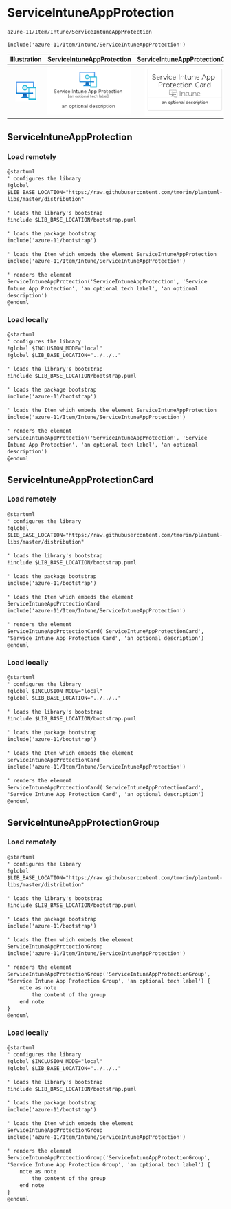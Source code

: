 # ServiceIntuneAppProtection


```text
azure-11/Item/Intune/ServiceIntuneAppProtection
```

```text
include('azure-11/Item/Intune/ServiceIntuneAppProtection')
```



| Illustration | ServiceIntuneAppProtection | ServiceIntuneAppProtectionCard | ServiceIntuneAppProtectionGroup |
| :---: | :---: | :---: | :---: |
| ![illustration for Illustration](../../../azure-11/Item/Intune/ServiceIntuneAppProtection.png) | ![illustration for ServiceIntuneAppProtection](../../../azure-11/Item/Intune/ServiceIntuneAppProtection.Local.png) | ![illustration for ServiceIntuneAppProtectionCard](../../../azure-11/Item/Intune/ServiceIntuneAppProtectionCard.Local.png) | ![illustration for ServiceIntuneAppProtectionGroup](../../../azure-11/Item/Intune/ServiceIntuneAppProtectionGroup.Local.png) |




## ServiceIntuneAppProtection

### Load remotely
```plantuml
@startuml
' configures the library
!global $LIB_BASE_LOCATION="https://raw.githubusercontent.com/tmorin/plantuml-libs/master/distribution"

' loads the library's bootstrap
!include $LIB_BASE_LOCATION/bootstrap.puml

' loads the package bootstrap
include('azure-11/bootstrap')

' loads the Item which embeds the element ServiceIntuneAppProtection
include('azure-11/Item/Intune/ServiceIntuneAppProtection')

' renders the element
ServiceIntuneAppProtection('ServiceIntuneAppProtection', 'Service Intune App Protection', 'an optional tech label', 'an optional description')
@enduml
```

### Load locally
```plantuml
@startuml
' configures the library
!global $INCLUSION_MODE="local"
!global $LIB_BASE_LOCATION="../../.."

' loads the library's bootstrap
!include $LIB_BASE_LOCATION/bootstrap.puml

' loads the package bootstrap
include('azure-11/bootstrap')

' loads the Item which embeds the element ServiceIntuneAppProtection
include('azure-11/Item/Intune/ServiceIntuneAppProtection')

' renders the element
ServiceIntuneAppProtection('ServiceIntuneAppProtection', 'Service Intune App Protection', 'an optional tech label', 'an optional description')
@enduml
```

## ServiceIntuneAppProtectionCard

### Load remotely
```plantuml
@startuml
' configures the library
!global $LIB_BASE_LOCATION="https://raw.githubusercontent.com/tmorin/plantuml-libs/master/distribution"

' loads the library's bootstrap
!include $LIB_BASE_LOCATION/bootstrap.puml

' loads the package bootstrap
include('azure-11/bootstrap')

' loads the Item which embeds the element ServiceIntuneAppProtectionCard
include('azure-11/Item/Intune/ServiceIntuneAppProtection')

' renders the element
ServiceIntuneAppProtectionCard('ServiceIntuneAppProtectionCard', 'Service Intune App Protection Card', 'an optional description')
@enduml
```

### Load locally
```plantuml
@startuml
' configures the library
!global $INCLUSION_MODE="local"
!global $LIB_BASE_LOCATION="../../.."

' loads the library's bootstrap
!include $LIB_BASE_LOCATION/bootstrap.puml

' loads the package bootstrap
include('azure-11/bootstrap')

' loads the Item which embeds the element ServiceIntuneAppProtectionCard
include('azure-11/Item/Intune/ServiceIntuneAppProtection')

' renders the element
ServiceIntuneAppProtectionCard('ServiceIntuneAppProtectionCard', 'Service Intune App Protection Card', 'an optional description')
@enduml
```

## ServiceIntuneAppProtectionGroup

### Load remotely
```plantuml
@startuml
' configures the library
!global $LIB_BASE_LOCATION="https://raw.githubusercontent.com/tmorin/plantuml-libs/master/distribution"

' loads the library's bootstrap
!include $LIB_BASE_LOCATION/bootstrap.puml

' loads the package bootstrap
include('azure-11/bootstrap')

' loads the Item which embeds the element ServiceIntuneAppProtectionGroup
include('azure-11/Item/Intune/ServiceIntuneAppProtection')

' renders the element
ServiceIntuneAppProtectionGroup('ServiceIntuneAppProtectionGroup', 'Service Intune App Protection Group', 'an optional tech label') {
    note as note
        the content of the group
    end note
}
@enduml
```

### Load locally
```plantuml
@startuml
' configures the library
!global $INCLUSION_MODE="local"
!global $LIB_BASE_LOCATION="../../.."

' loads the library's bootstrap
!include $LIB_BASE_LOCATION/bootstrap.puml

' loads the package bootstrap
include('azure-11/bootstrap')

' loads the Item which embeds the element ServiceIntuneAppProtectionGroup
include('azure-11/Item/Intune/ServiceIntuneAppProtection')

' renders the element
ServiceIntuneAppProtectionGroup('ServiceIntuneAppProtectionGroup', 'Service Intune App Protection Group', 'an optional tech label') {
    note as note
        the content of the group
    end note
}
@enduml
```

